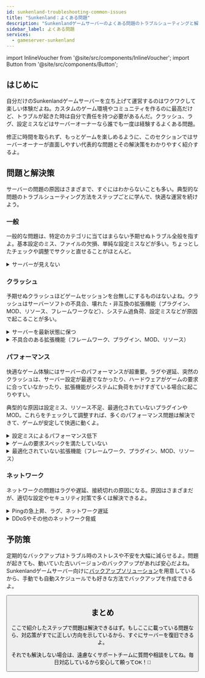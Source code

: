 ```yaml
---
id: sunkenland-troubleshooting-common-issues
title: "Sunkenland：よくある問題"
description: "Sunkenlandゲームサーバーのよくある問題のトラブルシューティングと解決方法を紹介。ゲームをスムーズに動かし、途切れないプレイを楽しもう → 今すぐチェック"
sidebar_label: よくある問題
services:
  - gameserver-sunkenland
---
```


import InlineVoucher from '@site/src/components/InlineVoucher';
import Button from '@site/src/components/Button';

## はじめに

自分だけのSunkenlandゲームサーバーを立ち上げて運営するのはワクワクして楽しい体験だよね。カスタムのゲーム環境やコミュニティを作るのに最高だけど、トラブルが起きた時は自分で責任を持つ必要があるんだ。クラッシュ、ラグ、設定ミスなどはサーバーオーナーなら誰でも一度は経験するよくある問題。

修正に時間を取られず、もっとゲームを楽しめるように、このセクションではサーバーオーナーが直面しやすい代表的な問題とその解決策をわかりやすく紹介するよ。


<InlineVoucher />



## 問題と解決策

サーバーの問題の原因はさまざまで、すぐにはわからないことも多い。典型的な問題のトラブルシューティング方法をステップごとに学んで、快適な運営を続けよう。

### 一般
一般的な問題は、特定のカテゴリに当てはまらない予期せぬトラブル全般を指すよ。基本設定のミス、ファイルの欠損、単純な設定ミスなどが多い。ちょっとしたチェックや調整でサクッと直せることがほとんど。

<details>
  <summary>サーバーが見えない</summary>

サーバーが見えない原因は、初期化が正常に完了していない場合が多い。設定ミスやファイルの破損が原因かも。サーバーコンソールやログファイルを確認すると詳細がわかることが多いよ。また、サーバーリストのフィルター設定が間違っていると表示されないので、そちらもチェックしよう。

</details>


### クラッシュ

予期せぬクラッシュほどゲームセッションを台無しにするものはないよね。クラッシュはサーバーソフトの不具合、壊れた・非互換の拡張機能（プラグイン、MOD、リソース、フレームワークなど）、システム過負荷、設定ミスなどが原因で起こることが多い。

<details>
  <summary>サーバーを最新状態に保つ</summary>

ゲームサーバーは最新バージョンで動かすのが安定性・セキュリティ・互換性のために超重要。ゲームのアップデートやフレームワークの変更、サードパーティツールの更新があると、古いバージョンのサーバーはトラブルの元になるよ。

古いゲームサーバーはクラッシュしたり、予期しない挙動をしたり、起動すらしなくなることもある。

![img](https://screensaver01.zap-hosting.com/index.php/s/JXLHyHeMJqErHLJ/preview)


</details>

<details>
  <summary>不具合のある拡張機能（フレームワーク、プラグイン、MOD、リソース）</summary>

クラッシュの原因は不具合や古い拡張機能であることが多い。フレームワーク、プラグイン、MOD、リソースのいずれでも、最新ゲームバージョンと互換性がなかったり、コードにバグがあると問題が起きるよ。

複数の問題ある拡張機能が絡むと、予期せぬクラッシュやフリーズ、エラーが発生しやすい。原因が拡張機能だと思ったら、一旦無効化してサーバーが安定するか試してみて。これで問題のある拡張機能を特定できるよ。

使う拡張機能は必ず最新で、メンテナンスされていて、現在のゲームバージョンで動作確認されているものを選ぼう。そうすればクラッシュやダウンタイムを減らせる。

クラッシュの根本原因を特定するには、追加コンテンツを一時的に無効化してみるのが効果的。最小構成から始めて問題が続くか確認し、問題が消えたら拡張機能やMOD、リソースを一つずつ戻してテストしよう。この段階的な方法でトラブルの元を効率よく見つけられるし、推測ではなく確かな証拠に基づいて対処できるよ。

</details>

### パフォーマンス

快適なゲーム体験にはサーバーのパフォーマンスが超重要。ラグや遅延、突然のクラッシュは、サーバー設定が最適でなかったり、ハードウェアがゲームの要求に合っていなかったり、拡張機能がシステムに負荷をかけすぎている場合に起こりやすい。

典型的な原因は設定ミス、リソース不足、最適化されていないプラグインやMOD。これらをチェックして調整すれば、多くのパフォーマンス問題は解決できて、ゲームが安定して快適に動くよ。

<details>
  <summary>設定ミスによるパフォーマンス低下</summary>

間違った設定や調整不足はリソースの無駄遣いを招き、ラグやカクつきの原因になるよ。ゲームやサーバーの規模に合った推奨設定を使っているか確認し、必要なら調整してサーバーを効率よく動かそう。

設定はコントロールパネルの**設定**から変更できるし、**Configs**の設定ファイルを直接編集することもできるよ。

</details>

<details>
  <summary>ゲームの要求スペックを満たしていない</summary>

ゲームサーバーをスムーズかつ安定して動かすには、計画しているプロジェクトに合った構成を選ぶことが大事。ゲームの種類、MODやプラグイン、リソースの使用状況、想定プレイヤー数によって必要スペックは大きく変わるよ。

ZAP-Hostingでは注文時に推奨の最低構成を案内している。これは一般的な利用ケースを元にしていて、ラグやクラッシュ、長いロード時間などの問題を避けるための目安だよ。

![img](https://screensaver01.zap-hosting.com/index.php/s/87ADJdwNAXxXxdk/preview)

この推奨を守るか、必要に応じて上位プランにアップグレードして、安定性と最高の体験を確保しよう。あくまで最低限の目安だからね。

プロジェクトの規模や追加コンテンツの量によっては、最初からもっと高いスペックが必要だったり、時間とともに必要リソースが増えることもある。そんな時はゲームサーバープランのアップグレードが手軽で効果的な解決策だよ。

</details>

<details>
  <summary>最適化されていない拡張機能（フレームワーク、プラグイン、MOD、リソース）</summary>

すべての拡張機能がパフォーマンスを考慮して作られているわけじゃない。フレームワーク、プラグイン、MOD、リソースのいずれでも、実装が非効率だったり複雑すぎたり、サーバーリソースに無駄な負荷をかけることがあるよ。

これが原因でCPU使用率が高くなったり、メモリリーク、ラグ、クラッシュが起きることも。特に複数の非最適化コンポーネントが絡むと問題が深刻化するよ。拡張機能はメンテナンスされていて、ドキュメントが整備されており、パフォーマンス面でテストされているものを使おう。迷ったらコミュニティの評価を参考にしたり、サーバーのパフォーマンスを監視して問題のある要素を特定しよう。

パフォーマンス問題の根本原因を探るには、追加コンテンツを一時的に無効化してみるのが効果的。最小構成から始めて問題が続くか確認し、問題が消えたら拡張機能やMOD、リソースを一つずつ戻してテストしよう。この段階的な方法でトラブルの元を効率よく見つけられるし、推測ではなく確かな証拠に基づいて対処できるよ。

</details>



### ネットワーク
ネットワークの問題はラグや遅延、接続切れの原因になる。原因はさまざまだが、適切な設定やセキュリティ対策で多くは解決できるよ。

<details>
  <summary>Pingの急上昇、ラグ、ネットワーク遅延</summary>

Pingの急上昇やラグ、ネットワーク遅延は、CPUパワーやRAM、帯域幅などサーバーリソースが不足していることが多い。

また、プレイヤー数が多すぎたり、負荷の高いスクリプトやプラグインが動いているとサーバーが過負荷になることも。ルーティングの問題や外部の過負荷、プレイヤーから遠い場所にサーバーがある場合もレイテンシが増えるよ。

さらに、バックグラウンドプロセス、不安定なインターネット接続、パケットロス、古い・誤設定のサーバーソフトもゲーム中のパフォーマンス低下に影響する。

ラグや高Pingを感じたら、まずはゲームやプロジェクトの推奨スペックを満たしているか確認しよう。プレイヤーに近いサーバー所在地を選ぶのも効果的。

ルーティングや外部ネットワークの問題が疑われる場合は、遠慮なくサポートチームに連絡してね。状況を分析して最適な解決策を提案してくれるよ。

</details>

<details>
  <summary>DDoSやその他のネットワーク脅威</summary>

ゲームサーバーは時に悪意あるネットワーク攻撃、特にDDoS攻撃の標的になることがある。大量のトラフィックでサーバーを圧倒し、ラグや接続切れ、最悪の場合は完全なダウンタイムを引き起こすよ。ほかにも、ネットワークの脆弱性を狙った攻撃や、繰り返しの接続試行、不審なデータパターンでサーバーの安定性を乱すケースもある。

こうした脅威は一般ユーザーの手に負えないことが多いけど、ZAP-Hostingは標準で保護・緩和システムを備えていて、一般的かつ高度な攻撃からサーバーを守っているよ。もし攻撃を受けている疑いがあって問題が起きているなら、サポートチームに連絡して助けを求めてね。

</details>






## 予防策

定期的なバックアップはトラブル時のストレスや不安を大幅に減らせるよ。問題が起きても、動いていた古いバージョンのバックアップがあれば安心だよね。Sunkenlandゲームサーバー向けに[バックアップソリューション](gameserver-backups.md)を用意しているから、手動でも自動スケジュールでも好きな方法でバックアップを作成できるよ。



<Button label="ZAP-Storageにアクセス" link="https://zap-hosting.com/en/customer/home/storage/" block/>






## まとめ

ここで紹介したステップで問題は解決できるはず。もしここに載っている問題なら、対応策がすでに正しい方向を示しているから、すぐにサーバーを復旧できるよ。

それでも解決しない場合は、遠慮なくサポートチームに質問や相談をしてね。毎日対応しているから安心して頼ってOK！🙂

<InlineVoucher />